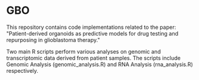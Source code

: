 # GBO
This repository contains code implementations related to the paper: "Patient-derived organoids as predictive models for drug testing and repurposing in glioblastoma therapy."

Two main R scripts perform various analyses on genomic and transcriptomic data derived from patient samples.
The scripts include Genomic Analysis (genomic_analysis.R) and RNA Analysis (rna_analysis.R) respectively.
